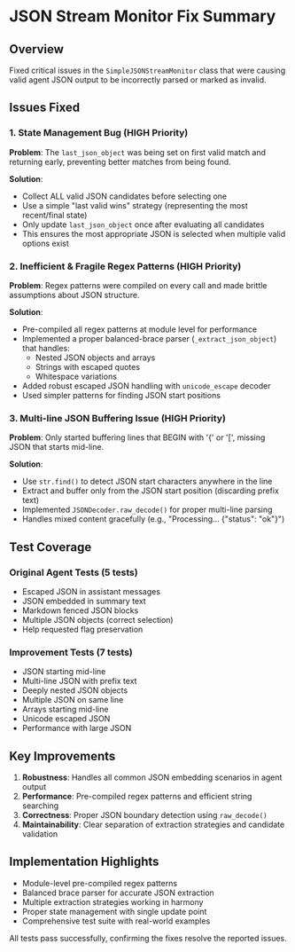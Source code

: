# JSON Stream Monitor Fix Summary

## Overview
Fixed critical issues in the `SimpleJSONStreamMonitor` class that were causing valid agent JSON output to be incorrectly parsed or marked as invalid.

## Issues Fixed

### 1. State Management Bug (HIGH Priority)
**Problem**: The `last_json_object` was being set on first valid match and returning early, preventing better matches from being found.

**Solution**:
- Collect ALL valid JSON candidates before selecting one
- Use a simple "last valid wins" strategy (representing the most recent/final state)
- Only update `last_json_object` once after evaluating all candidates
- This ensures the most appropriate JSON is selected when multiple valid options exist

### 2. Inefficient & Fragile Regex Patterns (HIGH Priority)
**Problem**: Regex patterns were compiled on every call and made brittle assumptions about JSON structure.

**Solution**:
- Pre-compiled all regex patterns at module level for performance
- Implemented a proper balanced-brace parser (`_extract_json_object`) that handles:
  - Nested JSON objects and arrays
  - Strings with escaped quotes
  - Whitespace variations
- Added robust escaped JSON handling with `unicode_escape` decoder
- Used simpler patterns for finding JSON start positions

### 3. Multi-line JSON Buffering Issue (HIGH Priority)
**Problem**: Only started buffering lines that BEGIN with '{' or '[', missing JSON that starts mid-line.

**Solution**:
- Use `str.find()` to detect JSON start characters anywhere in the line
- Extract and buffer only from the JSON start position (discarding prefix text)
- Implemented `JSONDecoder.raw_decode()` for proper multi-line parsing
- Handles mixed content gracefully (e.g., "Processing... {"status": "ok"}")

## Test Coverage

### Original Agent Tests (5 tests)
- Escaped JSON in assistant messages
- JSON embedded in summary text
- Markdown fenced JSON blocks
- Multiple JSON objects (correct selection)
- Help requested flag preservation

### Improvement Tests (7 tests)
- JSON starting mid-line
- Multi-line JSON with prefix text
- Deeply nested JSON objects
- Multiple JSON on same line
- Arrays starting mid-line
- Unicode escaped JSON
- Performance with large JSON

## Key Improvements

1. **Robustness**: Handles all common JSON embedding scenarios in agent output
2. **Performance**: Pre-compiled regex patterns and efficient string searching
3. **Correctness**: Proper JSON boundary detection using `raw_decode()`
4. **Maintainability**: Clear separation of extraction strategies and candidate validation

## Implementation Highlights

- Module-level pre-compiled regex patterns
- Balanced brace parser for accurate JSON extraction
- Multiple extraction strategies working in harmony
- Proper state management with single update point
- Comprehensive test suite with real-world examples

All tests pass successfully, confirming the fixes resolve the reported issues.
